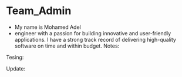# Team_Admin

- My name is Mohamed Adel
-  engineer with a passion for building innovative and user-friendly applications. I have a strong track record of delivering high-quality software on time and within budget.
Notes:

Tesing:

Update:


